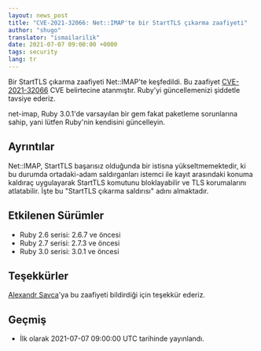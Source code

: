 ```yaml
---
layout: news_post
title: "CVE-2021-32066: Net::IMAP'te bir StartTLS çıkarma zaafiyeti"
author: "shugo"
translator: "ismailarilik"
date: 2021-07-07 09:00:00 +0000
tags: security
lang: tr
---
```


Bir StartTLS çıkarma zaafiyeti Net::IMAP'te keşfedildi.
Bu zaafiyet [CVE-2021-32066](https://nvd.nist.gov/vuln/detail/CVE-2021-32066) CVE belirtecine atanmıştır.
Ruby'yi güncellemenizi şiddetle tavsiye ederiz.

net-imap, Ruby 3.0.1'de varsayılan bir gem fakat paketleme sorunlarına sahip, yani lütfen Ruby'nin kendisini güncelleyin.

## Ayrıntılar

Net::IMAP, StartTLS başarısız olduğunda bir istisna yükseltmemektedir, ki bu durumda ortadaki-adam saldırganları istemci ile kayıt arasındaki konuma kaldıraç uygulayarak StartTLS komutunu bloklayabilir ve TLS korumalarını atlatabilir.
İşte bu "StartTLS çıkarma saldırısı" adını almaktadır.

## Etkilenen Sürümler

* Ruby 2.6 serisi: 2.6.7 ve öncesi
* Ruby 2.7 serisi: 2.7.3 ve öncesi
* Ruby 3.0 serisi: 3.0.1 ve öncesi

## Teşekkürler

[Alexandr Savca](https://hackerone.com/chinarulezzz)'ya bu zaafiyeti bildirdiği için teşekkür ederiz.

## Geçmiş

* İlk olarak 2021-07-07 09:00:00 UTC tarihinde yayınlandı.
